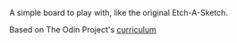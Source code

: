 A simple board to play with, like the original Etch-A-Sketch.

Based on The Odin Project's [curriculum](http://www.theodinproject.com/courses/web-development-101/lessons/etch-a-sketch-project)
